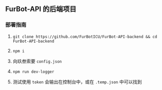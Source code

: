 ## FurBot-API 的后端项目

### 部署指南

1. `git clone https://github.com/FurBotICU/FurBot-API-backend && cd FurBot-API-backend`

2. `npm i`

3. 向玖叁索要 `config.json`

4. `npm run dev-logger`

5. 测试使用 `token` 会输出在控制台中，或在 `.temp.json` 中可以找到